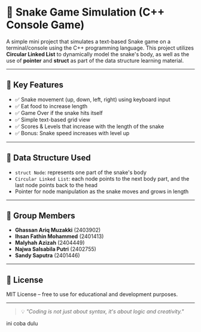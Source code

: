 # 🐍 Snake Game Simulation (C++ Console Game)

A simple mini project that simulates a text-based Snake game on a terminal/console using the C++ programming language. This project utilizes **Circular Linked List** to dynamically model the snake's body, as well as the use of **pointer** and **struct** as part of the data structure learning material.

---

## 🎯 Key Features

- ✅ Snake movement (up, down, left, right) using keyboard input
- ✅ Eat food to increase length
- ✅ Game Over if the snake hits itself
- ✅ Simple text-based grid view
- ✅ Scores & Levels that increase with the length of the snake
- ✅ Bonus: Snake speed increases with level up

---

## 🧱 Data Structure Used

- `struct Node`: represents one part of the snake's body
- `Circular Linked List`: each node points to the next body part, and the last node points back to the head
- Pointer for node manipulation as the snake moves and grows in length

---

## 👥 Group Members

- **Ghassan Ariq Muzakki** (2403902)
- **Ihsan Fathin Mohammed** (2401413)
- **Malyhah Azizah** (2404449)
- **Najwa Salsabila Putri** (2402755)
- **Sandy Saputra** (2401446)

---

## 📜 License

MIT License – free to use for educational and development purposes.

---

> 💡 _"Coding is not just about syntax, it's about logic and creativity."_


ini coba dulu